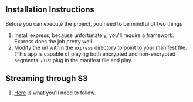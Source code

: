 ## Installation Instructions

Before you can execute the project, you need to be mindful of two things
1. Install express, because unfortunately, you'll require a framework. Express does the job pretty well
2. Modify the url within the `express` directory to point to your manifest file. (This app is capable of playing both encrypted and non-encrypted segments. Just plug in the manifest file and play.



## Streaming through S3
1. [Here](https://hlsbook.net/how-to-serve-hls-video-from-an-s3-bucket/) is what you'll need to follow.
